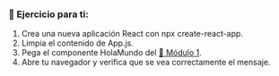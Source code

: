 ### 🎯 Ejercicio para ti:

1. Crea una nueva aplicación React con npx create-react-app.
2. Limpia el contenido de App.js.
3. Pega el componente HolaMundo del [📘 Módulo 1](../../Módulo_1:_Introducción_a_React/Ejemplos/Ejemplo_1.md).
4. Abre tu navegador y verifica que se vea correctamente el mensaje.
